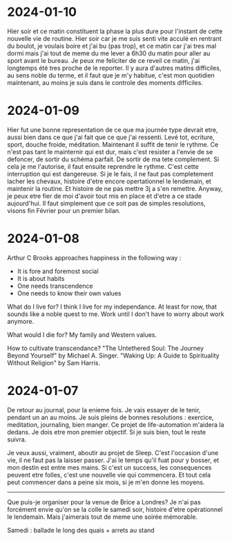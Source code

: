 # 2024-01-10

Hier soir et ce matin constituent la phase la plus dure pour l'instant de cette nouvelle vie de routine. Hier soir car je me suis senti vite acculé en rentrant du boulot, je voulais boire et j'ai bu (pas trop), et ce matin car j'ai tres mal dormi mais j'ai tout de meme du me lever a 6h30 du matin pour aller au sport avant le bureau. Je peux me feliciter de ce reveil ce matin, j'ai longtemps été tres proche de le reporter.
Il y aura d'autres matins difficiles, au sens noble du terme, et il faut que je m'y habitue, c'est mon quotidien maintenant, au moins je suis dans le controle des moments difficiles.

# 2024-01-09

Hier fut une bonne representation de ce que ma journée type devrait etre, aussi bien dans ce que j'ai fait que ce que j'ai ressenti. Levé tot, ecriture, sport, douche froide, méditation.
Maintenant il suffit de tenir le rythme. Ce n'est pas tant le mainternir qui est dur, mais c'est resister a l'envie de se defoncer, de sortir du schéma parfait. De sortir de ma tete complement. Si cela je me l'autorise, il faut ensuite reprendre le rythme. C'est cette interruption qui est dangereuse. Si je le fais, il ne faut pas completement lacher les chevaux, histoire d'etre encore opertationnel le lendemain, et maintenir la routine. Et histoire de ne pas mettre 3j a s'en remettre.
Anyway, je peux etre fier de moi d'avoir tout mis en place et d'etre a ce stade aujourd'hui. Il faut simplement que ce soit pas de simples resolutions, visons fin Février pour un premier bilan.



# 2024-01-08

Arthur C Brooks approaches happiness in the following way : 
 - It is fore and foremost social
 - It is about habits
 - One needs transcendence
 - One needs to know their own values

What do I live for? I think I live for my independance. At least for now, that sounds like a noble quest to me. Work until I don't have to worry about work anymore. 

What would I die for? My family and Western values.

How to cultivate transcendance? 
"The Untethered Soul: The Journey Beyond Yourself" by Michael A. Singer.
"Waking Up: A Guide to Spirituality Without Religion" by Sam Harris.



# 2024-01-07

De retour au journal, pour la enieme fois. Je vais essayer de le tenir, pendant un an au moins.
Je suis pleins de bonnes resolutions : exercice, meditation, journaling, bien manger.
Ce projet de life-automation m'aidera la dedans. Je dois etre mon premier objectif. Si je suis bien, tout le reste suivra.

Je veux aussi, vraiment, aboutir au projet de Sleep. C'est l'occasion d'une vie, il ne faut pas la laisser passer. J'ai le temps qu'il fuat pour y bosser, et mon destin est entre mes mains. Si c'est un success, les consequences peuvent etre folles, c'est une nouvelle vie qui commencera.
Et tout cela peut commencer dans a peine six mois, si je m'en donne les moyens.


---

Que puis-je organiser pour la venue de  Brice a Londres? Je n'ai pas forcément envie qu'on se la colle le samedi soir, histoire d'etre opérationnel le lendemain.
Mais j'aimerais tout de meme une soirée mémorable. 

Samedi : ballade le long des quais + arrets au stand